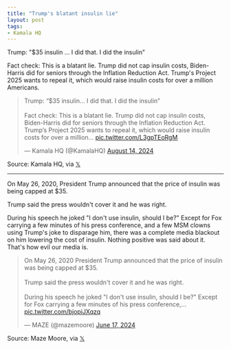 ```yaml
---
title: "Trump's blatant insulin lie"
layout: post
tags:
- Kamala HQ
---
```


Trump: "$35 insulin ... I did that. I did the insulin"

Fact check: This is a blatant lie. Trump did not cap insulin costs, Biden-Harris did for seniors through the Inflation Reduction Act. Trump's Project 2025 wants to repeal it, which would raise insulin costs for over a million Americans.

<blockquote class="twitter-tweet"><p lang="en" dir="ltr">Trump: “$35 insulin... I did that. I did the insulin”<br /><br />Fact check: This is a blatant lie. Trump did not cap insulin costs, Biden-Harris did for seniors through the Inflation Reduction Act. Trump’s Project 2025 wants to repeal it, which would raise insulin costs for over a million… <a href="https://t.co/L3gpTEoRgM">pic.twitter.com/L3gpTEoRgM</a></p>&mdash; Kamala HQ (@KamalaHQ) <a href="https://twitter.com/KamalaHQ/status/1823833798607614229?ref_src=twsrc%5Etfw">August 14, 2024</a></blockquote>

Source: Kamala HQ, via [𝕏](https://x.com)

---

On May 26, 2020, President Trump announced that the price of insulin was being capped at $35.

Trump said the press wouldn't cover it and he was right.

During his speech he joked "I don't use insulin, should I be?" Except for Fox carrying a few minutes of his press conference, and a few MSM clowns using Trump's joke to disparage him, there was a complete media blackout on him lowering the cost of insulin. Nothing positive was said about it. That's how evil our media is.

<blockquote class="twitter-tweet"><p lang="en" dir="ltr">On May 26, 2020 President Trump announced that the price of insulin was being capped at $35.<br /><br />Trump said the press wouldn&#39;t cover it and he was right.<br /><br />During his speech he joked &quot;I don&#39;t use insulin, should I be?&quot; Except for Fox carrying a few minutes of his press conference,… <a href="https://t.co/bjopiJXqzq">pic.twitter.com/bjopiJXqzq</a></p>&mdash; MAZE (@mazemoore) <a href="https://twitter.com/mazemoore/status/1802775537254871427?ref_src=twsrc%5Etfw">June 17, 2024</a></blockquote> <script async src="https://platform.twitter.com/widgets.js" charset="utf-8"></script>

Source: Maze Moore, via [𝕏](https://x.com)
